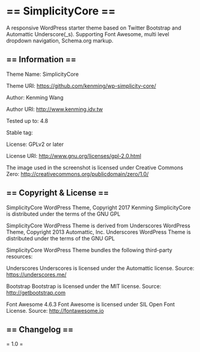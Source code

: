 == SimplicityCore ==
=========

A responsive WordPress starter theme based on Twitter Bootstrap and Automattic Underscore(_s). Supporting Font Awesome, multi level dropdown navigation, Schema.org markup.

== Information ==
-----------------

Theme Name: SimplicityCore

Theme URI: https://github.com/kenming/wp-simplicity-core/

Author: Kenming Wang

Author URI: http://www.kenming.idv.tw

Tested up to: 4.8

Stable tag: 

License: GPLv2 or later

License URI: http://www.gnu.org/licenses/gpl-2.0.html

The image used in the screenshot is licensed under Creative Commons Zero: http://creativecommons.org/publicdomain/zero/1.0/

== Copyright & License ==
-------------

SimplicityCore WordPress Theme, Copyright 2017 Kenming
SimplicityCore is distributed under the terms of the GNU GPL

SimplicityCore WordPress Theme is derived from Underscores WordPress Theme, Copyright 2013 Automattic, Inc.
Underscores WordPress Theme is distributed under the terms of the GNU GPL

SimplicityCore WordPress Theme bundles the following third-party resources:

Underscores
Underscores is licensed under the Automattic license.
Source: https://underscores.me/

Bootstrap
Bootstrap is licensed under the MIT license.
Source: http://getbootstrap.com

Font Awesome 4.6.3
Font Awesome is licensed under SIL Open Font License.
Source: http://fontawesome.io

== Changelog ==
---------------
= 1.0 =